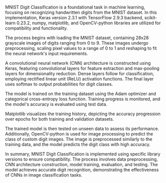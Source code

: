 MNIST Digit Classification is a foundational task in machine learning, focusing on recognizing handwritten digits from the MNIST dataset. In this implementation, Keras version 2.3.1 with TensorFlow 2.9.3 backend, scikit-learn 0.23.2, numpy, matplotlib, and OpenCV-python libraries are utilized for compatibility and functionality.

The process begins with loading the MNIST dataset, containing 28x28 grayscale images of digits ranging from 0 to 9. These images undergo preprocessing, scaling pixel values to a range of 0 to 1 and reshaping to fit the neural network's input requirements.

A convolutional neural network (CNN) architecture is constructed using Keras, featuring convolutional layers for feature extraction and max-pooling layers for dimensionality reduction. Dense layers follow for classification, employing rectified linear unit (ReLU) activation functions. The final layer uses softmax to output probabilities for digit classes.

The model is trained on the training dataset using the Adam optimizer and categorical cross-entropy loss function. Training progress is monitored, and the model's accuracy is evaluated using test data.

Matplotlib visualizes the training history, depicting the accuracy progression over epochs for both training and validation datasets.

The trained model is then tested on unseen data to assess its performance. Additionally, OpenCV-python is used for image processing to predict the class of custom digit images. The image is preprocessed similarly to the training data, and the model predicts the digit class with high accuracy.

In summary, MNIST Digit Classification is implemented using specific library versions to ensure compatibility. The process involves data preprocessing, CNN architecture construction, model training, evaluation, and testing. The model achieves accurate digit recognition, demonstrating the effectiveness of CNNs in image classification tasks.
